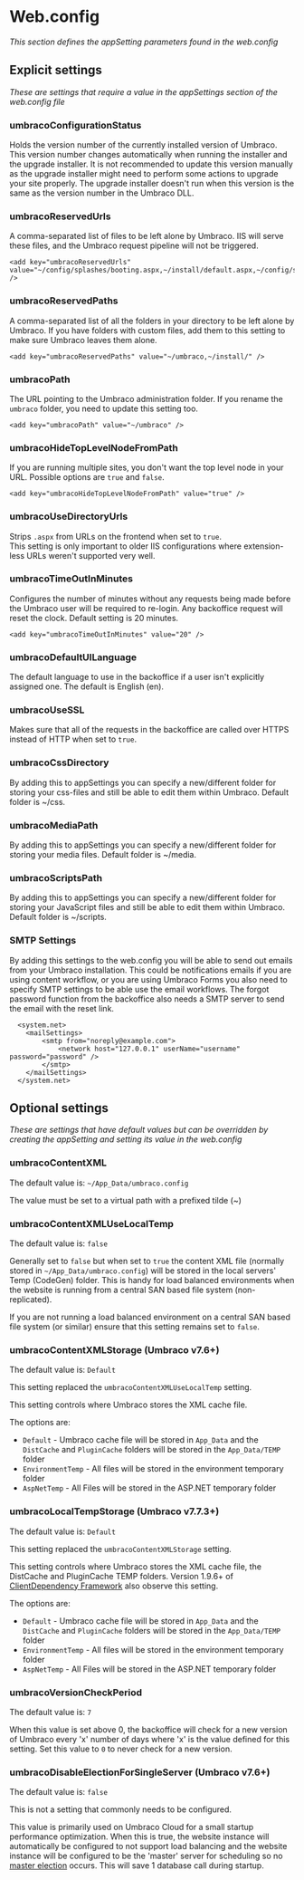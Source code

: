 # Web.config

_This section defines the appSetting parameters found in the web.config_

## Explicit settings

_These are settings that require a value in the appSettings section of the web.config file_

### umbracoConfigurationStatus

Holds the version number of the currently installed version of Umbraco. This version number changes automatically when running the installer and the upgrade installer. It is not recommended to update this version manually as the upgrade installer might need to perform some actions to upgrade your site properly. The upgrade installer doesn't run when this version is the same as the version number in the Umbraco DLL.

### umbracoReservedUrls

A comma-separated list of files to be left alone by Umbraco. IIS will serve these files, and the Umbraco request pipeline will not be triggered.  

    <add key="umbracoReservedUrls" value="~/config/splashes/booting.aspx,~/install/default.aspx,~/config/splashes/noNodes.aspx,~/VSEnterpriseHelper.axd" />

### umbracoReservedPaths

A comma-separated list of all the folders in your directory to be left alone by Umbraco. If you have folders with custom files, add them to this setting to make sure Umbraco leaves them alone.

    <add key="umbracoReservedPaths" value="~/umbraco,~/install/" />

### umbracoPath

The URL pointing to the Umbraco administration folder. If you rename the `umbraco` folder, you need to update this setting too.

    <add key="umbracoPath" value="~/umbraco" />

### umbracoHideTopLevelNodeFromPath

If you are running multiple sites, you don't want the top level node in your URL. Possible options are `true` and `false`.

    <add key="umbracoHideTopLevelNodeFromPath" value="true" />

### umbracoUseDirectoryUrls

Strips `.aspx` from URLs on the frontend when set to `true`.  
This setting is only important to older IIS configurations where extension-less URLs weren't supported very well.

### umbracoTimeOutInMinutes

Configures the number of minutes without any requests being made before the Umbraco user will be required to re-login. Any backoffice request will reset the clock. Default setting is 20 minutes.

    <add key="umbracoTimeOutInMinutes" value="20" />

### umbracoDefaultUILanguage

The default language to use in the backoffice if a user isn't explicitly assigned one. The default is English (en).

### umbracoUseSSL

Makes sure that all of the requests in the backoffice are called over HTTPS instead of HTTP when set to `true`.

### umbracoCssDirectory 

By adding this to appSettings you can specify a new/different folder for storing your css-files and still be able to edit them within Umbraco. Default folder is ~/css.

### umbracoMediaPath

By adding this to appSettings you can specify a new/different folder for storing your media files. Default folder is ~/media.

### umbracoScriptsPath 

By adding this to appSettings you can specify a new/different folder for storing your JavaScript files and still be able to edit them within Umbraco. Default folder is ~/scripts.

### SMTP Settings

By adding this settings to the web.config you will be able to send out emails from your Umbraco installation. This could be notifications emails if you are using content workflow, or you are using Umbraco Forms you also need to specify SMTP settings to be able use the email workflows. The forgot password function from the backoffice also needs a SMTP server to send the email with the reset link.


      <system.net>
        <mailSettings>
            <smtp from="noreply@example.com">
                <network host="127.0.0.1" userName="username" password="password" />
            </smtp>
        </mailSettings>
      </system.net>


## Optional settings

_These are settings that have default values but can be overridden by creating the appSetting and setting its value in the web.config_

### umbracoContentXML

The default value is: `~/App_Data/umbraco.config`

The value must be set to a virtual path with a prefixed tilde (~)

### umbracoContentXMLUseLocalTemp

The default value is: `false`

Generally set to `false` but when set to `true` the content XML file (normally stored in `~/App_Data/umbraco.config`) will be stored in the local servers' Temp (CodeGen) folder. This is handy for load balanced environments when the website is running from a central SAN based file system (non-replicated). 

If you are not running a load balanced environment on a central SAN based file system (or similar) ensure that this setting remains set to `false`.

### umbracoContentXMLStorage (Umbraco v7.6+)

The default value is: `Default`

This setting replaced the `umbracoContentXMLUseLocalTemp` setting.

This setting controls where Umbraco stores the XML cache file.

The options are:

- `Default` - Umbraco cache file will be stored in `App_Data` and the `DistCache` and `PluginCache` folders will be stored in the `App_Data/TEMP` folder
- `EnvironmentTemp` - All files will be stored in the environment temporary folder
- `AspNetTemp` - All Files will be stored in the ASP.NET temporary folder

### umbracoLocalTempStorage (Umbraco v7.7.3+)

The default value is: `Default`

This setting replaced the `umbracoContentXMLStorage` setting.

This setting controls where Umbraco stores the XML cache file, the DistCache and PluginCache TEMP folders. Version 1.9.6+ of [ClientDependency Framework](https://github.com/Shazwazza/ClientDependency) also observe this setting.

The options are:

- `Default` - Umbraco cache file will be stored in `App_Data` and the `DistCache` and `PluginCache` folders will be stored in the `App_Data/TEMP` folder
- `EnvironmentTemp` - All files will be stored in the environment temporary folder
- `AspNetTemp` - All Files will be stored in the ASP.NET temporary folder

### umbracoVersionCheckPeriod

The default value is: `7`

When this value is set above 0, the backoffice will check for a new version of Umbraco every 'x' number of days where 'x' is the value defined for this setting. Set this value to `0` to never check for a new version.

### umbracoDisableElectionForSingleServer (Umbraco v7.6+)

The default value is: `false`

This is not a setting that commonly needs to be configured.

This value is primarily used on Umbraco Cloud for a small startup performance optimization. When this is true, the website instance will automatically be configured to not support load balancing and the website instance will be configured to be the 'master' server for scheduling so no [master election](https://our.umbraco.com/documentation/Getting-Started/Setup/Server-Setup/load-balancing/flexible#scheduling-and-master-election) occurs. This will save 1 database call during startup. 

